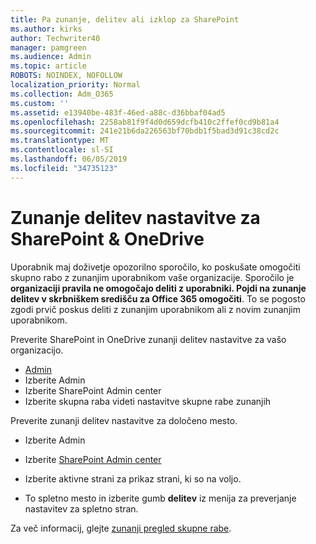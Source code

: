 ```yaml
---
title: Pa zunanje, delitev ali izklop za SharePoint
ms.author: kirks
author: Techwriter40
manager: pamgreen
ms.audience: Admin
ms.topic: article
ROBOTS: NOINDEX, NOFOLLOW
localization_priority: Normal
ms.collection: Adm_O365
ms.custom: ''
ms.assetid: e13940be-483f-46ed-a88c-d36bbaf04ad5
ms.openlocfilehash: 2258ab81f9f4d0d659dcfb410c2ffef0cd9b81a4
ms.sourcegitcommit: 241e21b6da226563bf70bdb1f5bad3d91c38cd2c
ms.translationtype: MT
ms.contentlocale: sl-SI
ms.lasthandoff: 06/05/2019
ms.locfileid: "34735123"
---
```

# <a name="external-sharing-settings-for-sharepoint--onedrive"></a>Zunanje delitev nastavitve za SharePoint & OneDrive

Uporabnik maj doživetje opozorilno sporočilo, ko poskušate omogočiti skupno rabo z zunanjim uporabnikom vaše organizacije. Sporočilo je **organizaciji pravila ne omogočajo deliti z uporabniki. Pojdi na zunanje delitev v skrbniškem središču za Office 365 omogočiti**. To se pogosto zgodi prvič poskus deliti z zunanjim uporabnikom ali z novim zunanjim uporabnikom.

Preverite SharePoint in OneDrive zunanji delitev nastavitve za vašo organizacijo.

- [Admin](https://admin.microsoft.com/AdminPortal/Home#/homepage">https://admin.microsoft.com/)
- Izberite Admin
- Izberite SharePoint Admin center
- Izberite skupna raba videti nastavitve skupne rabe zunanjih

Preverite zunanji delitev nastavitve za določeno mesto.

- Izberite Admin

- Izberite [SharePoint Admin center](https://admin.microsoft.com/AdminPortal/Home#/homepage">https://admin.microsoft.com/)

- Izberite aktivne strani za prikaz strani, ki so na voljo.
- To spletno mesto in izberite gumb **delitev** iz menija za preverjanje nastavitev za spletno stran.

Za več informacij, glejte [zunanji pregled skupne rabe](https://docs.microsoft.com/en-us/sharepoint/external-sharing-overview).